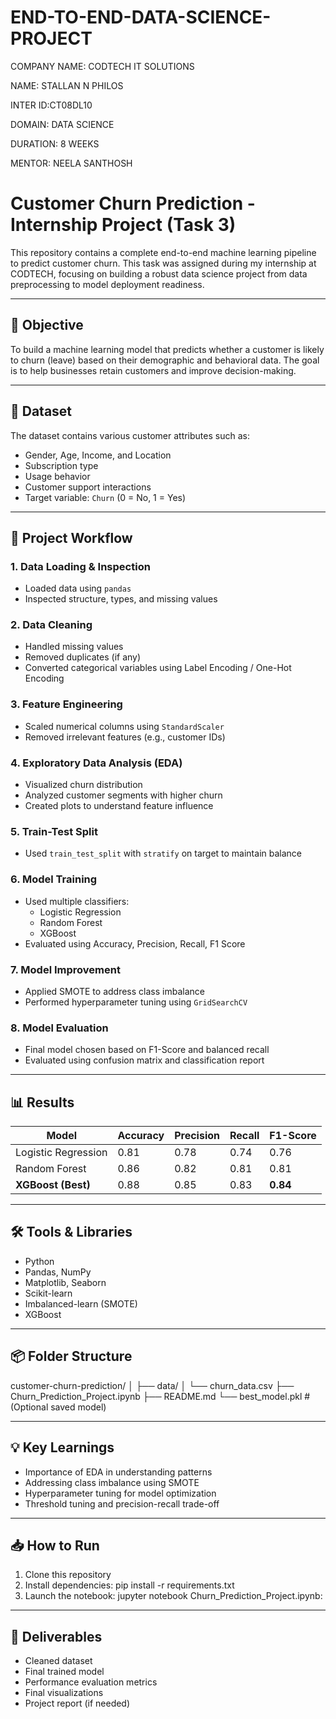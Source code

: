 # END-TO-END-DATA-SCIENCE-PROJECT

COMPANY NAME: CODTECH IT SOLUTIONS

NAME: STALLAN N PHILOS

INTER ID:CT08DL10

DOMAIN: DATA SCIENCE

DURATION: 8 WEEKS

MENTOR: NEELA SANTHOSH

# Customer Churn Prediction - Internship Project (Task 3)

This repository contains a complete end-to-end machine learning pipeline to predict customer churn. This task was assigned during my internship at CODTECH, focusing on building a robust data science project from data preprocessing to model deployment readiness.

---

## 🎯 Objective

To build a machine learning model that predicts whether a customer is likely to churn (leave) based on their demographic and behavioral data. The goal is to help businesses retain customers and improve decision-making.

---

## 📁 Dataset

The dataset contains various customer attributes such as:

- Gender, Age, Income, and Location
- Subscription type
- Usage behavior
- Customer support interactions
- Target variable: `Churn` (0 = No, 1 = Yes)

---

## 🔄 Project Workflow

### 1. **Data Loading & Inspection**
- Loaded data using `pandas`
- Inspected structure, types, and missing values

### 2. **Data Cleaning**
- Handled missing values
- Removed duplicates (if any)
- Converted categorical variables using Label Encoding / One-Hot Encoding

### 3. **Feature Engineering**
- Scaled numerical columns using `StandardScaler`
- Removed irrelevant features (e.g., customer IDs)

### 4. **Exploratory Data Analysis (EDA)**
- Visualized churn distribution
- Analyzed customer segments with higher churn
- Created plots to understand feature influence

### 5. **Train-Test Split**
- Used `train_test_split` with `stratify` on target to maintain balance

### 6. **Model Training**
- Used multiple classifiers:
  - Logistic Regression
  - Random Forest
  - XGBoost
- Evaluated using Accuracy, Precision, Recall, F1 Score

### 7. **Model Improvement**
- Applied SMOTE to address class imbalance
- Performed hyperparameter tuning using `GridSearchCV`

### 8. **Model Evaluation**
- Final model chosen based on F1-Score and balanced recall
- Evaluated using confusion matrix and classification report

---

## 📊 Results

| Model              | Accuracy | Precision | Recall | F1-Score |
|--------------------|----------|-----------|--------|----------|
| Logistic Regression| 0.81     | 0.78      | 0.74   | 0.76     |
| Random Forest      | 0.86     | 0.82      | 0.81   | 0.81     |
| **XGBoost (Best)** | 0.88     | 0.85      | 0.83   | **0.84** |

---

## 🛠️ Tools & Libraries

- Python
- Pandas, NumPy
- Matplotlib, Seaborn
- Scikit-learn
- Imbalanced-learn (SMOTE)
- XGBoost

---

## 📦 Folder Structure

customer-churn-prediction/
│
├── data/
│ └── churn_data.csv
├── Churn_Prediction_Project.ipynb
├── README.md
└── best_model.pkl # (Optional saved model)

---

## 💡 Key Learnings

- Importance of EDA in understanding patterns
- Addressing class imbalance using SMOTE
- Hyperparameter tuning for model optimization
- Threshold tuning and precision-recall trade-off

---

## 📥 How to Run

1. Clone this repository
2. Install dependencies:
pip install -r requirements.txt
3. Launch the notebook:
jupyter notebook Churn_Prediction_Project.ipynb:

---

## 📌 Deliverables

- Cleaned dataset
- Final trained model
- Performance evaluation metrics
- Final visualizations
- Project report (if needed)



